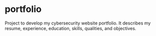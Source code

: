 # portfolio
Project to develop my cybersecurity website portfolio. It describes my resume, experience, education, skills, qualities, and objectives.
